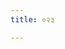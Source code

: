 ```yaml
---
title: ०२३

---
```

<div class="js_include" includetitle="false" newlevelforh1="2" unfilled url="../vetAla-panchavimshatikA/016/"></div>